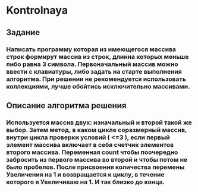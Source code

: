 # Kontrolnaya
## Задание
### Написать программу которая из имеющегося массива строк формирут массив из строк, длинна которых меньше либо равна 3 символа. Первоначальный массив можно ввести с клавиатуры, либо задать на старте выполнения алгоритма. При решении не рекомендуется использовать коллекциями, лучше обойтись исключительно массивами.

## Описание алгоритма решения
### Используется массив двух: изначальный и второй такой же выбор. Затем метод, в каком цикле соразмерный массив, внутри цикла проверки условий ( <=3 ), если первый элемент массива включает в себя счетчик элементов второго массива. Переменная count чтобы поочередно забросить из первого массива во второй и чтобы потом не было пробелов. После присвоения количества перемены Увеличения на 1 и возвращается к циклу, в течение которого я Увеличиваю на 1. И так близко до конца.
